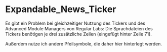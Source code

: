 # Expandable_News_Ticker

Es gibt ein Problem bei gleichzeitiger Nutzung des Tickers und des Advanced Module Managers von Regular Labs: 
Die Sprachdateien des Tickers benötigen je drei zusätzliche Zeilen (eingefügt hinter Zeile 71).

Außerdem nutze ich andere Pfeilsymbole, die daher hier hinterlegt werden.
